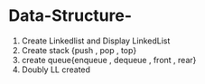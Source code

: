 # Data-Structure-


1. Create Linkedlist and Display LinkedList
2. Create stack {push  , pop , top}
3. create queue{enqueue , dequeue , front , rear}
4. Doubly LL created
